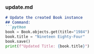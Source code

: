 ### update.md

```md
# Update the created Book instance
## Command:
```python
book = Book.objects.get(title="1984")
book.title = "Nineteen Eighty-Four"
book.save()
print(f"Updated Title: {book.title}")